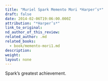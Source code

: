 ```yaml
---
title: "Muriel Spark Memento Mori *Harper’s*"
draft: false
date: 2014-02-06T19:06:00.000Z
attribution: "*Harper’s*"
link_to_original:
nd_author_of_this_review:
related_author: .md
related_books:
  - book/memento-mori1.md
description:
weight:
layout: none
---
```

Spark’s greatest achievement.

